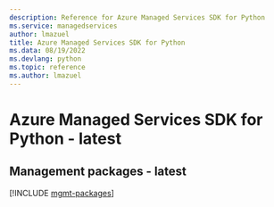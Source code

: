 ```yaml
---
description: Reference for Azure Managed Services SDK for Python
ms.service: managedservices
author: lmazuel
title: Azure Managed Services SDK for Python
ms.data: 08/19/2022
ms.devlang: python
ms.topic: reference
ms.author: lmazuel
---
```

# Azure Managed Services SDK for Python - latest

## Management packages - latest
[!INCLUDE [mgmt-packages](managed-services-mgmt-index.md)]